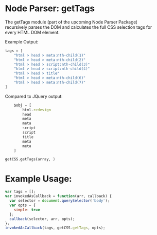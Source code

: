 # Node Parser: getTags
The getTags module (part of the upcoming Node Parser Package) recursively parses the DOM and calculates the full CSS selection tags for every HTML DOM
element.

Example Output:

```js
tags = [
	"html > head > meta:nth-child(1)"
	"html > head > meta:nth-child(2)"
	"html > head > script:nth-child(3)"
	"html > head > script:nth-child(4)"
	"html > head > title"
	"html > head > meta:nth-child(6)"
	"html > head > meta:nth-child(7)"
]
```

Compared to JQuery output:
```js
	$obj = [
		html.redesign
		head
		meta
		meta
		script
		script
		title
		meta
		meta
	]
```


`getCSS.getTags(array, )`

# Example Usage:

```js
var tags = [];
var invokedAsCallback = function(arr, callback) {
  var selector = document.querySelector('body');
  var opts = {
    simple: true
  };
  callback(selector, arr, opts);
};
invokedAsCallback(tags, getCSS.getTags, opts);

```


